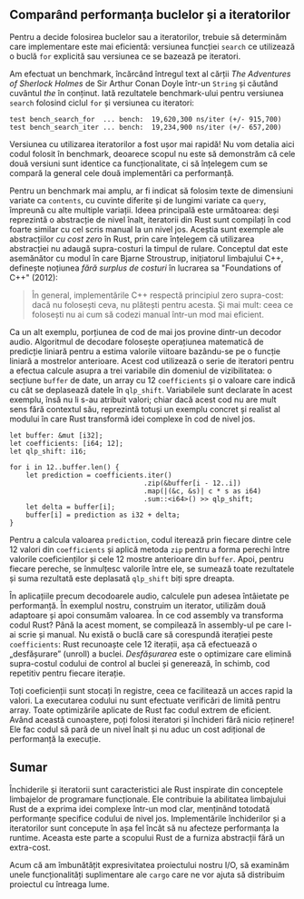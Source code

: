 ## Comparând performanța buclelor și a iteratorilor

Pentru a decide folosirea buclelor sau a iteratorilor, trebuie să determinăm care implementare este mai eficientă: versiunea funcției `search` ce utilizează o buclă `for` explicită sau versiunea ce se bazează pe iteratori.

Am efectuat un benchmark, încărcând întregul text al cărții *The Adventures of Sherlock Holmes* de Sir Arthur Conan Doyle într-un `String` și căutând cuvântul *the* în conținut. Iată rezultatele benchmark-ului pentru versiunea `search` folosind ciclul `for` și versiunea cu iteratori:

```text
test bench_search_for  ... bench:  19,620,300 ns/iter (+/- 915,700)
test bench_search_iter ... bench:  19,234,900 ns/iter (+/- 657,200)
```

Versiunea cu utilizarea iteratorilor a fost ușor mai rapidă! Nu vom detalia aici codul folosit în benchmark, deoarece scopul nu este să demonstrăm că cele două versiuni sunt identice ca funcționalitate, ci să înțelegem cum se compară la general cele două implementări ca performanță.

Pentru un benchmark mai amplu, ar fi indicat să folosim texte de dimensiuni variate ca `contents`, cu cuvinte diferite și de lungimi variate ca `query`, împreună cu alte multiple variații. Ideea principală este următoarea: deși reprezintă o abstracție de nivel înalt, iteratorii din Rust sunt compilați în cod foarte similar cu cel scris manual la un nivel jos. Aceștia sunt exemple ale abstracțiilor *cu cost zero* în Rust, prin care înțelegem că utilizarea abstracției nu adaugă supra-costuri la timpul de rulare. Conceptul dat este asemănător cu modul în care Bjarne Stroustrup, inițiatorul limbajului C++, definește noțiunea *fără surplus de costuri* în lucrarea sa "Foundations of C++" (2012):

> În general, implementările C++ respectă principiul zero supra-cost: dacă nu
> folosești ceva, nu plătești pentru acesta. Și mai mult: ceea ce folosești nu
> ai cum să codezi manual într-un mod mai eficient.

Ca un alt exemplu, porțiunea de cod de mai jos provine dintr-un decodor audio. Algoritmul de decodare folosește operațiunea matematică de predicție liniară pentru a estima valorile viitoare bazându-se pe o funcție liniară a mostrelor anterioare. Acest cod utilizează o serie de iteratori pentru a efectua calcule asupra a trei variabile din domeniul de vizibilitatea: o secțiune `buffer` de date, un array cu 12 `coefficients` și o valoare care indică cu cât se deplasează datele în `qlp_shift`. Variabilele sunt declarate în acest exemplu, însă nu li s-au atribuit valori; chiar dacă acest cod nu are mult sens fără contextul său, reprezintă totuși un exemplu concret și realist al modului în care Rust transformă idei complexe în cod de nivel jos.

```rust,ignore
let buffer: &mut [i32];
let coefficients: [i64; 12];
let qlp_shift: i16;

for i in 12..buffer.len() {
    let prediction = coefficients.iter()
                                 .zip(&buffer[i - 12..i])
                                 .map(|(&c, &s)| c * s as i64)
                                 .sum::<i64>() >> qlp_shift;
    let delta = buffer[i];
    buffer[i] = prediction as i32 + delta;
}
```

Pentru a calcula valoarea `prediction`, codul iterează prin fiecare dintre cele 12 valori din `coefficients` și aplică metoda `zip` pentru a forma perechi între valorile coeficienților și cele 12 mostre anterioare din `buffer`. Apoi, pentru fiecare pereche, se înmulțesc valorile între ele, se sumează toate rezultatele și suma rezultată este deplasată `qlp_shift` biți spre dreapta.

În aplicațiile precum decodoarele audio, calculele pun adesea întâietate pe performanță. În exemplul nostru, construim un iterator, utilizăm două adaptoare și apoi consumăm valoarea. În ce cod assembly va transforma codul Rust? Până la acest moment, se compilează în assembly-ul pe care l-ai scrie și manual. Nu există o buclă care să corespundă iterației peste `coefficients`: Rust recunoaște cele 12 iterații, așa că efectuează o „desfășurare” (unroll) a buclei. *Desfășurarea* este o optimizare care elimină supra-costul codului de control al buclei și generează, în schimb, cod repetitiv pentru fiecare iterație.

Toți coeficienții sunt stocați în registre, ceea ce facilitează un acces rapid la valori. La executarea codului nu sunt efectuate verificări de limită pentru array. Toate optimizările aplicate de Rust fac codul extrem de eficient. Având această cunoaștere, poți folosi iteratori și închideri fără nicio reținere! Ele fac codul să pară de un nivel înalt și nu aduc un cost adițional de performanță la execuție.

## Sumar

Închiderile și iteratorii sunt caracteristici ale Rust inspirate din conceptele limbajelor de programare funcționale. Ele contribuie la abilitatea limbajului Rust de a exprima idei complexe într-un mod clar, menținând totodată performanțe specifice codului de nivel jos. Implementările închiderilor și a iteratorilor sunt concepute în așa fel încât să nu afecteze performanța la runtime. Aceasta este parte a scopului Rust de a furniza abstracții fără un extra-cost.

Acum că am îmbunătățit expresivitatea proiectului nostru I/O, să examinăm unele funcționalități suplimentare ale `cargo` care ne vor ajuta să distribuim proiectul cu întreaga lume.

